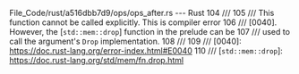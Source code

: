 File_Code/rust/a516dbb7d9/ops/ops_after.rs --- Rust
                                                                                                                                                           104     ///
                                                                                                                                                           105     /// This function cannot be called explicitly. This is compiler error
                                                                                                                                                           106     /// [0040]. However, the [`std::mem::drop`] function in the prelude can be
                                                                                                                                                           107     /// used to call the argument's `Drop` implementation.
                                                                                                                                                           108     ///
                                                                                                                                                           109     /// [0040]: https://doc.rust-lang.org/error-index.html#E0040
                                                                                                                                                           110     /// [`std::mem::drop`]: https://doc.rust-lang.org/std/mem/fn.drop.html

